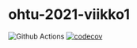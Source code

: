 # ohtu-2021-viikko1

![Github Actions](https://github.com/jpasikainen/ohtu-2021-viikko1/workflows/CI/badge.svg)
[![codecov](https://codecov.io/gh/jpasikainen/ohtu-2021-viikko1/branch/main/graph/badge.svg?token=MS6WV8T19N)](https://codecov.io/gh/jpasikainen/ohtu-2021-viikko1)
